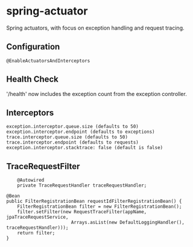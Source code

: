# spring-actuator
Spring actuators, with focus on exception handling and request tracing.

## Configuration

    @EnableActuatorsAndInterceptors
    
## Health Check
    
'/health' now includes the exception count from the exception controller.
    
## Interceptors
    
    exception.interceptor.queue.size (defaults to 50)
    exception.interceptor.endpoint (defaults to exceptions)
    trace.interceptor.queue.size (defaults to 50)
    trace.interceptor.endpoint (defaults to requests)
    exception.interceptor.stacktrace: false (default is false)
       
## TraceRequestFilter
       
        @Autowired
        private TraceRequestHandler traceRequestHandler;
    
    @Bean
    public FilterRegistrationBean requestIdFilterRegistrationBean() {
        FilterRegistrationBean filter = new FilterRegistrationBean();
        filter.setFilter(new RequestTraceFilter(appName, jpaTraceRequestService,
                            Arrays.asList(new DefaultLoggingHandler(), traceRequestHandler)));
        return filter;
    }
           
           
